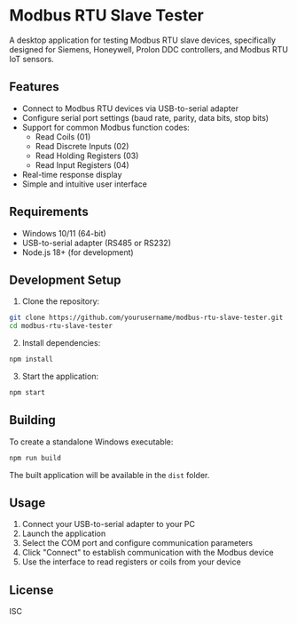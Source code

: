 # Modbus RTU Slave Tester

A desktop application for testing Modbus RTU slave devices, specifically designed for Siemens, Honeywell, Prolon DDC controllers, and Modbus RTU IoT sensors.

## Features

- Connect to Modbus RTU devices via USB-to-serial adapter
- Configure serial port settings (baud rate, parity, data bits, stop bits)
- Support for common Modbus function codes:
  - Read Coils (01)
  - Read Discrete Inputs (02)
  - Read Holding Registers (03)
  - Read Input Registers (04)
- Real-time response display
- Simple and intuitive user interface

## Requirements

- Windows 10/11 (64-bit)
- USB-to-serial adapter (RS485 or RS232)
- Node.js 18+ (for development)

## Development Setup

1. Clone the repository:
```bash
git clone https://github.com/yourusername/modbus-rtu-slave-tester.git
cd modbus-rtu-slave-tester
```

2. Install dependencies:
```bash
npm install
```

3. Start the application:
```bash
npm start
```

## Building

To create a standalone Windows executable:

```bash
npm run build
```

The built application will be available in the `dist` folder.

## Usage

1. Connect your USB-to-serial adapter to your PC
2. Launch the application
3. Select the COM port and configure communication parameters
4. Click "Connect" to establish communication with the Modbus device
5. Use the interface to read registers or coils from your device

## License

ISC
